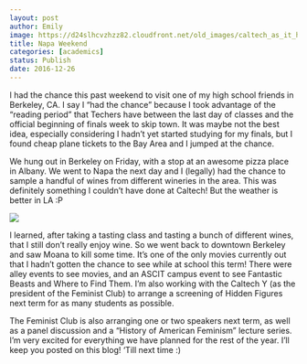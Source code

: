 ```yaml
---
layout: post
author: Emily
image: https://d24slhcvzhzz82.cloudfront.net/old_images/caltech_as_it_happens/6a0105349b8251970b01b8d244bac5970c.jpg
title: Napa Weekend 
categories: [academics]
status: Publish
date: 2016-12-26
---
```



I had the chance this past weekend to visit one of my high school friends in Berkeley, CA. I say I “had the chance” because I took advantage of the “reading period” that Techers have between the last day of classes and the official beginning of finals week to skip town. It was maybe not the best idea, especially considering I hadn’t yet started studying for my finals, but I found cheap plane tickets to the Bay Area and I jumped at the chance.





We hung out in Berkeley on Friday, with a stop at an awesome pizza place in Albany. We went to Napa the next day and I (legally) had the chance to sample a handful of wines from different wineries in the area. This was definitely something I couldn’t have done at Caltech! But the weather is better in LA :P





![](https://d24slhcvzhzz82.cloudfront.net/old_images/caltech_as_it_happens/6a0105349b8251970b01b8d244bacd970c.jpg)


I learned, after taking a tasting class and tasting a bunch of different wines, that I still don’t really enjoy wine. So we went back to downtown Berkeley and saw Moana to kill some time. It’s one of the only movies currently out that I hadn’t gotten the chance to see while at school this term! There were alley events to see movies, and an ASCIT campus event to see Fantastic Beasts and Where to Find Them. I’m also working with the Caltech Y (as the president of the Feminist Club) to arrange a screening of Hidden Figures next term for as many students as possible.





The Feminist Club is also arranging one or two speakers next term, as well as a panel discussion and a “History of American Feminism” lecture series. I’m very excited for everything we have planned for the rest of the year. I’ll keep you posted on this blog! ‘Till next time :)

